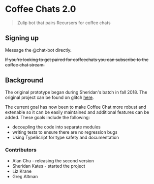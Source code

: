 # Coffee Chats 2.0
> Zulip bot that pairs Recursers for coffee chats

## Signing up  
Message the @chat-bot directly.

~~If you're looking to get paired for coffeechats you can subscribe to the coffee chat stream.~~

## Background
The original prototype began during Sheridan's batch in fall 2018. The original project can be found on glitch [here](https://glitch.com/~zulip-coffee-bot).

The current goal has now been to make Coffee Chat more robust and extenable so it can be easily maintained and additional features can be added. These goals include the following:
* decoupling the code into separate modules
* writing tests to ensure there are no regression bugs
* Using TypeScript for type safety and documentation


### Contributors
* Alan Chu - releasing the second version 
* Sheridan Kates - started the project 
* Liz Krane
* Greg Altman